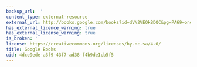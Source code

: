 ```yaml
---
backup_url: ''
content_type: external-resource
external_url: http://books.google.com/books?id=dVN2VEOkBDQC&pg=PA69=onepage
has_external_licence_warning: true
has_external_license_warning: true
is_broken: ''
license: https://creativecommons.org/licenses/by-nc-sa/4.0/
title: Google Books
uid: 4dce9ede-a3f9-43f7-ad38-f4b9de1cb5f5
---
```

